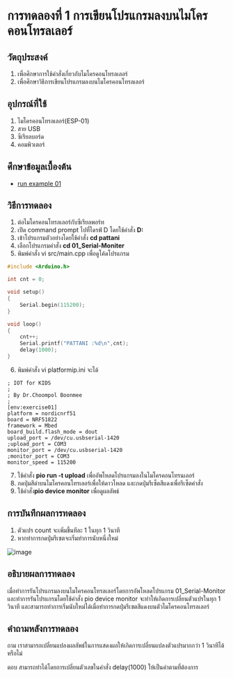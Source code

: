 # การทดลองที่ 1 การเขียนโปรแกรมลงบนไมโครคอนโทรลเลอร์

## วัตถุประสงค์
1. เพื่อศึกษาการใช้คำสั่งเกี่ยวกับไมโครคอนโทรลเลอร์
2. เพื่อศึกษาวิธีการเขียนโปรแกรมลงบนไมโครคอนโทรลเลอร์

## อุปกรณ์ที่ใช้

1. ไมโครคอนโทรลเลอร์(ESP-01)
2. สาย USB
3. ซีเรียลบอร์ด
4. คอมพิวเตอร์

## ศึกษาข้อมูลเบื้องต้น
* [run example 01](https://youtu.be/NLIUsWLEpmg )

## วิธีการทดลอง
1. ต่อไมโครคอนโทรลเลอร์กับซีเรียลพอร์ท
2. เปิด command prompt ไปที่ไดรฟ์ D โดยใช้คำสั่ง **D:**
3. เข้าโปรแกรมตัวอย่างโดยใช้คำสั่ง **cd pattani**
4. เลือกโปรแกรมคำสั่ง **cd 01_Serial-Moniter**
5. พิมพ์คำสั่ง vi src/main.cpp เพื่อดูโค้ดโปรแกรม   
```c
#include <Arduino.h>

int cnt = 0;

void setup()
{
	Serial.begin(115200);
}

void loop()
{
	cnt++;
	Serial.printf("PATTANI :%d\n",cnt);
	delay(1000);
}
```
6. พิมพ์คำสั่ง vi platformip.ini จะได้ 
```
; IOT for KIDS
;
; By Dr.Choompol Boonmee
; 
[env:exercise01]
platform = nordicnrf51
board = NRF51822
framework = Mbed	
board_build.flash_mode = dout
upload_port = /dev/cu.usbserial-1420
;upload_port = COM3
monitor_port = /dev/cu.usbserial-1420
;monitor_port = COM3
monitor_speed = 115200
```
7. ใช้คำสั่ง **pio run -t upload** เพื่ออัพโหลดโปรแกรมลงในไมโครคอนโทรนเลอร์
8.  กดปุ่มสีดำบนไมโครคอนโทรเลอร์เพื่อให้ดาวโหลด และกดปุ่มรีเซ็ตสีแดงเพื่อรีเซ็ตคำสั่ง
9. ใช้คำสั่ง**pio device monitor** เพื่อดูผลลัพธ์

## การบันทึกผลการทดลอง
1. ตัวแปร count จะเพิ่มขึ้นทีละ 1 ในทุก 1 วินาที
2. หากทำการกดปุ่มรีเซตจะเริ่มทำการนับหนึ่งใหม่

![image](https://user-images.githubusercontent.com/80879585/111973695-5aebe700-8b31-11eb-9580-11f89b36df30.png)

## อธิบายผลการทดลอง
เมื่อทำการรันโปรแกรมลงบนไมโครคอนโทรลเลอร์โดยการอัพโหลดโปรแกรม 01_Serial-Monitor และทำการรันโปรแกรมโดยใช้คำสั่ง pio device monitor จะทำให้เกิดการเปลี่ยนตัวแปรในทุก 1 วินาที และสามารถทำการเริ่มนับใหม่ได้เมื่อทำการกดปุ่มรีเซตสีแดงบนตัวไมโครคอนโทรลเลอร์

## คำถามหลังการทดลอง
ถาม เราสามารถเปลี่ยนแปลงผลลัพธ์ในการแสดงผลให้เกิดการเปลี่ยนแปลงตัวแปรมากกว่า 1 วินาทีได้หรือไม่

ตอบ สามารถทำได้โดยการเปลี่ยนตัวเลขในคำสั่ง delay(1000) ให้เป็นค่าตามที่ต้องการ
